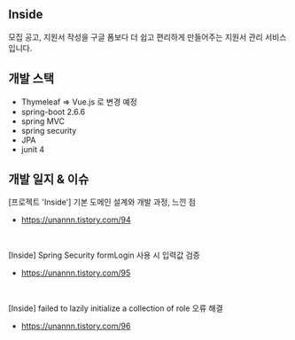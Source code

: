 ## Inside
모집 공고, 지원서 작성을 구글 폼보다 더 쉽고 편리하게 만들어주는 지원서 관리 서비스입니다.

## 개발 스택

- Thymeleaf => Vue.js 로 변경 예정
- spring-boot 2.6.6
- spring MVC
- spring security
- JPA
- junit 4

## 개발 일지 & 이슈

[프로젝트 'Inside'] 기본 도메인 설계와 개발 과정, 느낀 점
- https://unannn.tistory.com/94

<br>

[Inside] Spring Security formLogin 사용 시 입력값 검증
- https://unannn.tistory.com/95

<br>

[Inside] failed to lazily initialize a collection of role 오류 해결
- https://unannn.tistory.com/96

<br>
